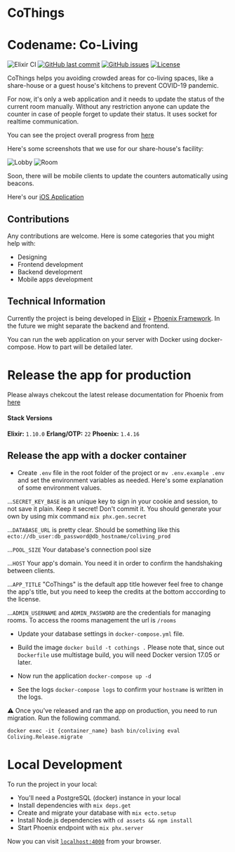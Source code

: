 # CoThings
# Codename: Co-Living

![Elixir CI](https://github.com/rainlab-inc/coliving/workflows/Elixir%20CI/badge.svg)
[![GitHub last commit](https://img.shields.io/github/last-commit/rainlab-inc/coliving)](https://github.com/rainlab-inc/coliving/commits/master)
[![GitHub issues](https://img.shields.io/github/issues/rainlab-inc/coliving)](https://github.com/rainlab-inc/coliving/issues)
[![License](https://img.shields.io/github/license/rainlab-inc/coliving)](LICENSE.md)

CoThings helps you avoiding crowded areas for co-living spaces, like a share-house or a guest house's kitchens to prevent COVID-19 pandemic.

For now, it's only a web application and it needs to update the status of the current room manually. Without any restriction anyone can update the counter in case of people forget to update their status. It uses socket for realtime communication.

You can see the project overall progress from [here](https://github.com/rainlab-inc/coliving/projects/4)

Here's some screenshots that we use for our share-house's facility:

![Lobby](https://github.com/rainlab-inc/coliving/blob/master/assets/static/images/app_screenshot_lobby.png "Lobby Overall")
![Room](https://github.com/rainlab-inc/coliving/blob/master/assets/static/images/app_screenshot_room.png "Room Stats")

Soon, there will be mobile clients to update the counters automatically using beacons.

Here's our [iOS Application](https://github.com/rainlab-inc/coliving-ios)

## Contributions
Any contributions are welcome. Here is some categories that you might help with:
 - Designing
 - Frontend development
 - Backend development
 - Mobile apps development

## Technical Information

Currently the project is being developed in [Elixir](https://elixir-lang.org/) + [Phoenix Framework](https://www.phoenixframework.org/). In the future we might separate the backend and frontend.

You can run the web application on your server with Docker using docker-compose. How to part will be detailed later.

# Release the app for production

Please always chekcout the latest release documentation for Phoenix from [here](https://hexdocs.pm/phoenix/deployment.html)

#### Stack Versions
**Elixir:** `1.10.0`
**Erlang/OTP:** `22`
**Phoenix:** `1.4.16`

## Release the app with a docker container
- Create `.env` file in the root folder of the project or `mv .env.example .env` and set the environment variables as needed.
Here's some explanation of some environment values.

...`SECRET_KEY_BASE` is an unique key to sign in your cookie and session, to not save it plain. Keep it secret! Don't commit it. You should generate your own by using mix command `mix phx.gen.secret`

...`DATABASE_URL` is pretty clear. Should be something like this `ecto://db_user:db_password@db_hostname/coliving_prod`

...`POOL_SIZE` Your database's connection pool size

...`HOST` Your app's domain. You need it in order to confirm the handshaking between clients.

 ...`APP_TITLE` "CoThings" is the default app title however feel free to  change the app's title, but you need to keep the credits at the bottom acccording to the license.

 ...`ADMIN_USERNAME` and `ADMIN_PASSWORD` are the credentials for managing rooms. To access the rooms management the url is `/rooms`

- Update your database settings in `docker-compose.yml` file.

- Build the image `docker build -t cothings .` Please note that, since out `Dockerfile` use multistage build, you will need Docker version 17.05 or later.

- Now run the application `docker-compose up -d`

- See the logs `docker-compose logs` to confirm your `hostname` is written in the logs.

⚠️ Once you've released and ran the app on production, you need to run migration. Run the following command.

`docker exec -it {container_name} bash bin/coliving eval Coliving.Release.migrate`

# Local Development
To run the project in your local:

  * You'll need a PostgreSQL (docker) instance in your local
  * Install dependencies with `mix deps.get`
  * Create and migrate your database with `mix ecto.setup`
  * Install Node.js dependencies with `cd assets && npm install`
  * Start Phoenix endpoint with `mix phx.server`

Now you can visit [`localhost:4000`](http://localhost:4000) from your browser.
